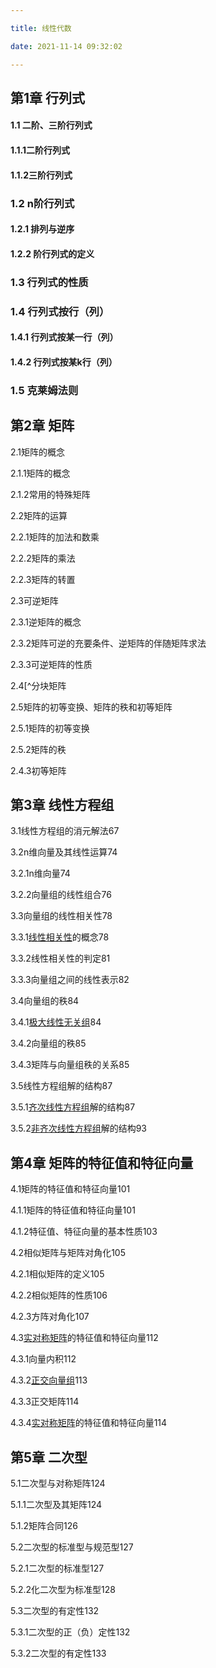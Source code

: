 ```yaml
---

title: 线性代数

date: 2021-11-14 09:32:02

---
```






## 第1章 行列式

#### 1.1 二阶、三阶行列式

#### 1.1.1二阶行列式

#### 1.1.2三阶行列式





### 1.2 n阶行列式

#### 1.2.1 排列与逆序

#### 1.2.2 阶行列式的定义



### 1.3 行列式的性质



### 1.4 行列式按行（列）

#### 1.4.1 行列式按某一行（列）

#### 1.4.2 行列式按某k行（列）



### 1.5 克莱姆法则



## 第2章 矩阵

2.1矩阵的概念

2.1.1矩阵的概念

2.1.2常用的特殊矩阵

2.2矩阵的运算

2.2.1矩阵的加法和数乘

2.2.2矩阵的乘法

2.2.3矩阵的转置

2.3可逆矩阵

2.3.1逆矩阵的概念

2.3.2矩阵可逆的充要条件、逆矩阵的伴随矩阵求法

2.3.3可逆矩阵的性质

2.4\[^分块矩阵

2.5矩阵的初等变换、矩阵的秩和初等矩阵

2.5.1矩阵的初等变换

2.5.2矩阵的秩

2.4.3初等矩阵





## 第3章 线性方程组

3.1线性方程组的消元解法67

3.2n维向量及其线性运算74

3.2.1n维向量74

3.2.2向量组的线性组合76

3.3向量组的线性相关性78

3.3.1[线性相关性](https://baike.baidu.com/item/线性相关性/19132268)的概念78

3.3.2线性相关性的判定81

3.3.3向量组之间的线性表示82

3.4向量组的秩84

3.4.1[极大线性无关组](https://baike.baidu.com/item/极大线性无关组/11035667)84

3.4.2向量组的秩85

3.4.3矩阵与向量组秩的关系85

3.5线性方程组解的结构87

3.5.1[齐次线性方程组](https://baike.baidu.com/item/齐次线性方程组/2225933)解的结构87

3.5.2[非齐次线性方程组](https://baike.baidu.com/item/非齐次线性方程组/2220611)解的结构93





## 第4章 矩阵的特征值和特征向量

4.1矩阵的特征值和特征向量101

4.1.1矩阵的特征值和特征向量101

4.1.2特征值、特征向量的基本性质103

4.2相似矩阵与矩阵对角化105

4.2.1相似矩阵的定义105

4.2.2相似矩阵的性质106

4.2.3方阵对角化107

4.3[实对称矩阵](https://baike.baidu.com/item/实对称矩阵/4773879)的特征值和特征向量112

4.3.1向量内积112

4.3.2[正交向量组](https://baike.baidu.com/item/正交向量组/5123261)113

4.3.3正交矩阵114

4.3.4[实对称矩阵](https://baike.baidu.com/item/实对称矩阵/4773879)的特征值和特征向量114



## 第5章 二次型 

5.1二次型与对称矩阵124

5.1.1二次型及其矩阵124

5.1.2矩阵合同126

5.2二次型的标准型与规范型127

5.2.1二次型的标准型127

5.2.2化二次型为标准型128

5.3二次型的有定性132

5.3.1二次型的正（负）定性132

5.3.2二次型的有定性133
